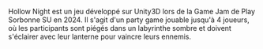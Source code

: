 Hollow Night est un jeu développé sur Unity3D lors de la Game Jam de Play Sorbonne SU en 2024.
Il s'agit d'un party game jouable jusqu'à 4 joueurs, où les participants sont piégés dans un labyrinthe sombre et doivent s'éclairer avec leur lanterne pour vaincre leurs ennemis.
